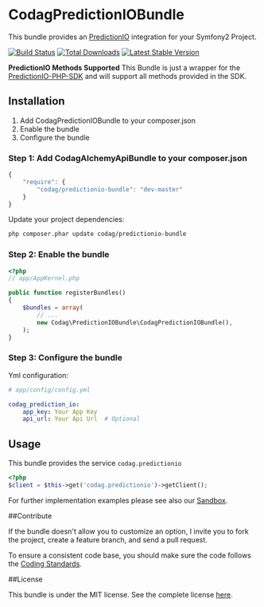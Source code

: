 CodagPredictionIOBundle
==================

This bundle provides an [PredictionIO](http://prediction.io/) integration for your Symfony2 Project.

[![Build Status](https://travis-ci.org/Codag/PredictionIOBundle.png?branch=master)](https://travis-ci.org/Codag/PredictionIOBundle)
[![Total Downloads](https://poser.pugx.org/codag/predictionio-bundle/downloads.png)](https://packagist.org/packages/codag/predictionio-bundle)
[![Latest Stable Version](https://poser.pugx.org/codag/predictionio-bundle/v/stable.png)](https://packagist.org/packages/codag/predictionio-bundle)

**PredictionIO Methods Supported**
This Bundle is just a wrapper for the [PredictionIO-PHP-SDK](https://github.com/PredictionIO/PredictionIO-PHP-SDK) and will support all methods provided in the SDK.

## Installation

1. Add CodagPredictionIOBundle to your composer.json
2. Enable the bundle
3. Configure the bundle

### Step 1: Add CodagAlchemyApiBundle to your composer.json
```js
{
    "require": {
        "codag/predictionio-bundle": "dev-master"
    }
}
```

Update your project dependencies: 
```bash
php composer.phar update codag/predictionio-bundle
```

### Step 2: Enable the bundle
```php
<?php
// app/AppKernel.php

public function registerBundles()
{
    $bundles = array(
        // ...
        new Codag\PredictionIOBundle\CodagPredictionIOBundle(),
    );
}
```

### Step 3: Configure the bundle

Yml configuration:
```yaml
# app/config/config.yml

codag_prediction_io:
    app_key: Your App Key
    api_url: Your Api Url  # Optional

```

## Usage
This bundle provides the service `codag.predictionio`
```php
<?php
$client = $this->get('codag.predictionio')->getClient();
```

For further implementation examples please see also our [Sandbox](https://github.com/Codag/PredictionIOBundle-Sandbox).

##Contribute

If the bundle doesn't allow you to customize an option, I invite you to fork the project, create a feature branch, and send a pull request.

To ensure a consistent code base, you should make sure the code follows
the [Coding Standards](http://symfony.com/doc/current/contributing/code/standards.html).


##License

This bundle is under the MIT license. See the complete license [here](https://github.com/Codag/PredictionIOBundle/blob/master/Resources/meta/LICENSE).

